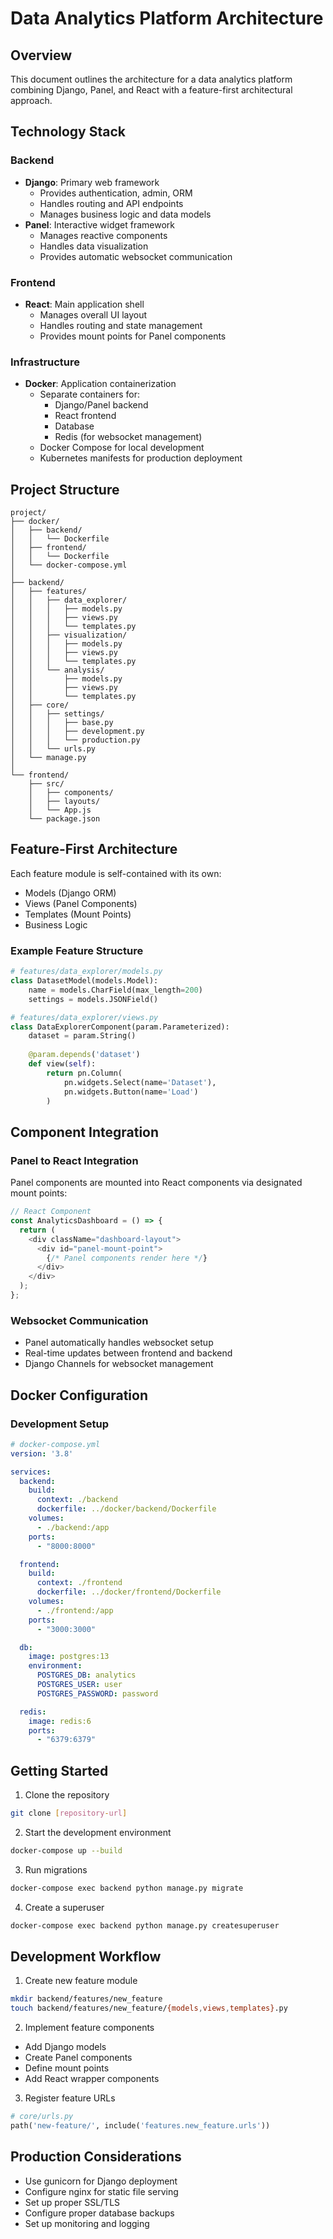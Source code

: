 # Data Analytics Platform Architecture

## Overview
This document outlines the architecture for a data analytics platform combining Django, Panel, and React with a feature-first architectural approach.

## Technology Stack

### Backend
- **Django**: Primary web framework
  - Provides authentication, admin, ORM
  - Handles routing and API endpoints
  - Manages business logic and data models
- **Panel**: Interactive widget framework
  - Manages reactive components
  - Handles data visualization
  - Provides automatic websocket communication

### Frontend
- **React**: Main application shell
  - Manages overall UI layout
  - Handles routing and state management
  - Provides mount points for Panel components

### Infrastructure
- **Docker**: Application containerization
  - Separate containers for:
    - Django/Panel backend
    - React frontend
    - Database
    - Redis (for websocket management)
  - Docker Compose for local development
  - Kubernetes manifests for production deployment

## Project Structure

```
project/
├── docker/
│   ├── backend/
│   │   └── Dockerfile
│   ├── frontend/
│   │   └── Dockerfile
│   └── docker-compose.yml
│
├── backend/
│   ├── features/
│   │   ├── data_explorer/
│   │   │   ├── models.py
│   │   │   ├── views.py
│   │   │   └── templates.py
│   │   ├── visualization/
│   │   │   ├── models.py
│   │   │   ├── views.py
│   │   │   └── templates.py
│   │   └── analysis/
│   │       ├── models.py
│   │       ├── views.py
│   │       └── templates.py
│   ├── core/
│   │   ├── settings/
│   │   │   ├── base.py
│   │   │   ├── development.py
│   │   │   └── production.py
│   │   └── urls.py
│   └── manage.py
│
└── frontend/
    ├── src/
    │   ├── components/
    │   ├── layouts/
    │   └── App.js
    └── package.json
```

## Feature-First Architecture
Each feature module is self-contained with its own:
- Models (Django ORM)
- Views (Panel Components)
- Templates (Mount Points)
- Business Logic

### Example Feature Structure
```python
# features/data_explorer/models.py
class DatasetModel(models.Model):
    name = models.CharField(max_length=200)
    settings = models.JSONField()

# features/data_explorer/views.py
class DataExplorerComponent(param.Parameterized):
    dataset = param.String()
    
    @param.depends('dataset')
    def view(self):
        return pn.Column(
            pn.widgets.Select(name='Dataset'),
            pn.widgets.Button(name='Load')
        )
```

## Component Integration

### Panel to React Integration
Panel components are mounted into React components via designated mount points:

```javascript
// React Component
const AnalyticsDashboard = () => {
  return (
    <div className="dashboard-layout">
      <div id="panel-mount-point">
        {/* Panel components render here */}
      </div>
    </div>
  );
};
```

### Websocket Communication
- Panel automatically handles websocket setup
- Real-time updates between frontend and backend
- Django Channels for websocket management

## Docker Configuration

### Development Setup
```yaml
# docker-compose.yml
version: '3.8'

services:
  backend:
    build: 
      context: ./backend
      dockerfile: ../docker/backend/Dockerfile
    volumes:
      - ./backend:/app
    ports:
      - "8000:8000"

  frontend:
    build:
      context: ./frontend
      dockerfile: ../docker/frontend/Dockerfile
    volumes:
      - ./frontend:/app
    ports:
      - "3000:3000"

  db:
    image: postgres:13
    environment:
      POSTGRES_DB: analytics
      POSTGRES_USER: user
      POSTGRES_PASSWORD: password

  redis:
    image: redis:6
    ports:
      - "6379:6379"
```

## Getting Started

1. Clone the repository
```bash
git clone [repository-url]
```

2. Start the development environment
```bash
docker-compose up --build
```

3. Run migrations
```bash
docker-compose exec backend python manage.py migrate
```

4. Create a superuser
```bash
docker-compose exec backend python manage.py createsuperuser
```

## Development Workflow

1. Create new feature module
```bash
mkdir backend/features/new_feature
touch backend/features/new_feature/{models,views,templates}.py
```

2. Implement feature components
- Add Django models
- Create Panel components
- Define mount points
- Add React wrapper components

3. Register feature URLs
```python
# core/urls.py
path('new-feature/', include('features.new_feature.urls'))
```

## Production Considerations

- Use gunicorn for Django deployment
- Configure nginx for static file serving
- Set up proper SSL/TLS
- Configure proper database backups
- Set up monitoring and logging